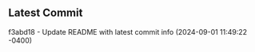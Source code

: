 
## Latest Commit
f3abd18 - Update README with latest commit info (2024-09-01 11:49:22 -0400) <Yunxi-Zhou>
